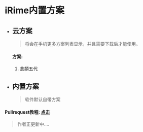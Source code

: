 # iRime内置方案

* ## 云方案
    > 将会在手机更多方案列表显示，并且需要下载后才能使用。


    #### 方案:

    1. 倉頡五代 


* ## 内置方案 
    > 软件默认自带方案




#### Pullrequest教程: [点击](https://blog.csdn.net/qq1332479771/article/details/56087333)

> 作者正更新中....